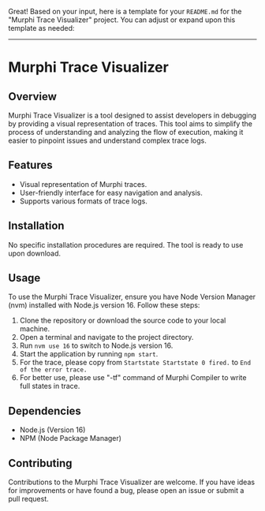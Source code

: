 Great! Based on your input, here is a template for your `README.md` for the "Murphi Trace Visualizer" project. You can adjust or expand upon this template as needed:

---

# Murphi Trace Visualizer

## Overview
Murphi Trace Visualizer is a tool designed to assist developers in debugging by providing a visual representation of traces. This tool aims to simplify the process of understanding and analyzing the flow of execution, making it easier to pinpoint issues and understand complex trace logs.

## Features
- Visual representation of Murphi traces.
- User-friendly interface for easy navigation and analysis.
- Supports various formats of trace logs.

## Installation
No specific installation procedures are required. The tool is ready to use upon download.

## Usage
To use the Murphi Trace Visualizer, ensure you have Node Version Manager (nvm) installed with Node.js version 16. Follow these steps:

1. Clone the repository or download the source code to your local machine.
2. Open a terminal and navigate to the project directory.
3. Run `nvm use 16` to switch to Node.js version 16.
4. Start the application by running `npm start`.
5. For the trace, please copy from `Startstate Startstate 0 fired.` to `End of the error trace.`
6. For better use, please use "-tf" command of Murphi Compiler to write full states in trace.

## Dependencies
- Node.js (Version 16)
- NPM (Node Package Manager)

## Contributing
Contributions to the Murphi Trace Visualizer are welcome. If you have ideas for improvements or have found a bug, please open an issue or submit a pull request.

